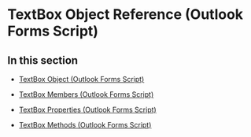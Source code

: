 
# TextBox Object Reference (Outlook Forms Script)

## In this section


-  [TextBox Object (Outlook Forms Script)](4a0e4a3d-beca-9f94-7e27-469c4bafe250.md)
    
-  [TextBox Members (Outlook Forms Script)](701d7f75-55f9-4111-99bb-9f7d8fb981e1.md)
    
-  [TextBox Properties (Outlook Forms Script)](90e18b6b-da77-4b0a-ae2e-2b44ebf1705f.md)
    
-  [TextBox Methods (Outlook Forms Script)](41eda71d-84b7-48b1-8b47-0f79ac147787.md)
    
